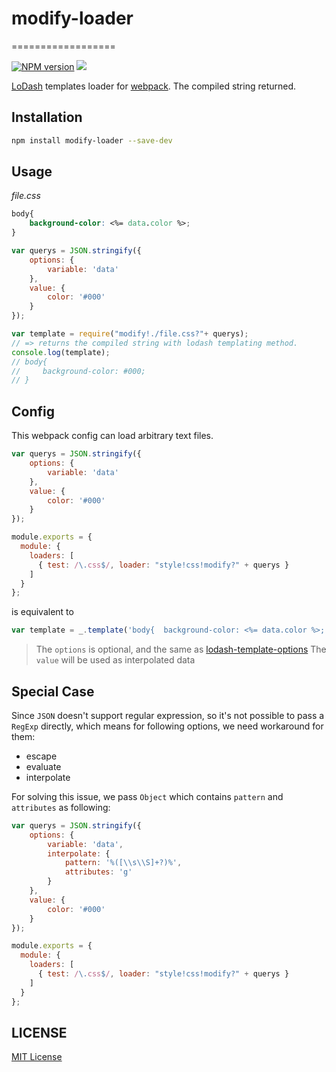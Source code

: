 # modify-loader
==================

[![NPM version][npm-image]][npm-url]
![][david-url]

[LoDash](http://lodash.com/docs#template) templates loader for [webpack](http://webpack.github.io/). The compiled string returned.

## Installation

```bash
npm install modify-loader --save-dev
```

## Usage

*file.css*

```css
body{
    background-color: <%= data.color %>;
}
```

```javascript
var querys = JSON.stringify({
    options: {
        variable: 'data'
    },
    value: {
        color: '#000'
    }
});

var template = require("modify!./file.css?"+ querys);
// => returns the compiled string with lodash templating method.
console.log(template);
// body{
//     background-color: #000;
// }
```
## Config

This webpack config can load arbitrary text files.

```javascript
var querys = JSON.stringify({
    options: {
        variable: 'data'
    },
    value: {
        color: '#000'
    }
});

module.exports = {
  module: {
    loaders: [
      { test: /\.css$/, loader: "style!css!modify?" + querys }
    ]
  }
};
```
is equivalent to

```javascript
var template = _.template('body{  background-color: <%= data.color %>;  }', {variable: 'data'})({color: '#000'});
```

> The `options` is optional, and the same as [lodash-template-options](https://lodash.com/docs#template)
> The `value` will be used as interpolated data

## Special Case

Since `JSON` doesn't support regular expression, so it's not possible to pass a `RegExp` directly, which means for following options, we need workaround for them:

- escape
- evaluate
- interpolate

For solving this issue, we pass `Object` which contains `pattern` and `attributes` as following:

```javascript
var querys = JSON.stringify({
    options: {
        variable: 'data',
        interpolate: {
            pattern: '%([\\s\\S]+?)%',
            attributes: 'g'
        }
    },
    value: {
        color: '#000'
    }
});

module.exports = {
  module: {
    loaders: [
      { test: /\.css$/, loader: "style!css!modify?" + querys }
    ]
  }
};
```


## LICENSE ##

[MIT License](https://raw.githubusercontent.com/leftstick/modify-loader/master/LICENSE)




[npm-url]: https://npmjs.org/package/modify-loader
[npm-image]: https://badge.fury.io/js/modify-loader.png
[david-url]: https://david-dm.org/leftstick/modify-loader.png
